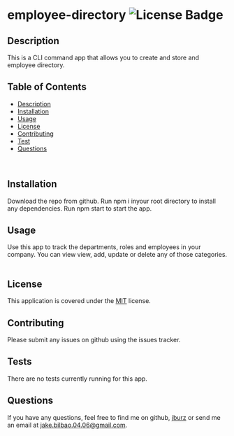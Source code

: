 # employee-directory   ![License Badge](https://img.shields.io/badge/License-MIT-blue)
## Description  
This is a CLI command app that allows you to create and store and employee directory.
<br>

## Table of Contents
  * [Description](#Description)
  * [Installation](#Installation)
  * [Usage](#Usage)
  * [License](#License)
  * [Contributing](#Contributing)
  * [Test](#Tests)
  * [Questions](#Questions)
<br>

## Installation
Download the repo from github.  Run npm i inyour root directory to install any dependencies.  Run npm start to start the app.
<br>

## Usage
Use this app to track the departments, roles and employees in your company.  You can view view, add, update or delete any of those categories.  
<br>

## License
This application is covered under the [MIT](https://www.opensource.org/licenses) license.
<br>

## Contributing
Please submit any issues on github using the issues tracker.
<br>

## Tests
There are no tests currently running for this app.
<br>

## Questions
If you have any questions, feel free to find me on github, [jburz](https://www.github.com/jburz) or send me an email at jake.bilbao.04.06@gmail.com.
  